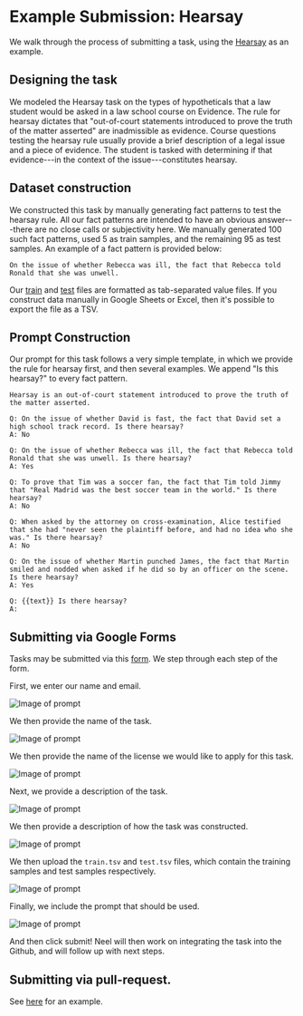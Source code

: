 # Example Submission: Hearsay

We walk through the process of submitting a task, using the [Hearsay](https://github.com/HazyResearch/legalbench/tree/main/tasks/hearsay) as an example. 


## Designing the task

We modeled the Hearsay task on the types of hypotheticals that a law student would be asked in a law school course on Evidence. The rule for hearsay dictates that "out-of-court statements introduced to prove the truth of the matter asserted" are inadmissible as evidence. Course questions testing the hearsay rule usually provide a brief description of a legal issue and a piece of evidence. The student is tasked with determining if that evidence---in the context of the issue---constitutes hearsay. 

## Dataset construction 

We constructed this task by manually generating fact patterns to test the hearsay rule. All our fact patterns are intended to have an obvious answer---there are no close calls or subjectivity here. We manually generated 100 such fact patterns, used 5 as train samples, and the remaining 95 as test samples. An example of a fact pattern is provided below:

```text
On the issue of whether Rebecca was ill, the fact that Rebecca told Ronald that she was unwell.
```

Our [train](https://github.com/HazyResearch/legalbench/blob/main/tasks/hearsay/train.tsv) and [test](https://github.com/HazyResearch/legalbench/blob/main/tasks/hearsay/test.tsv) files are formatted as tab-separated value files. If you construct data manually in Google Sheets or Excel, then it's possible to export the file as a TSV.


## Prompt Construction

Our prompt for this task follows a very simple template, in which we provide the rule for hearsay first, and then several examples. We append "Is this hearsay?" to every fact pattern.

```text
Hearsay is an out-of-court statement introduced to prove the truth of the matter asserted.

Q: On the issue of whether David is fast, the fact that David set a high school track record. Is there hearsay?
A: No

Q: On the issue of whether Rebecca was ill, the fact that Rebecca told Ronald that she was unwell. Is there hearsay?
A: Yes

Q: To prove that Tim was a soccer fan, the fact that Tim told Jimmy that "Real Madrid was the best soccer team in the world." Is there hearsay?
A: No

Q: When asked by the attorney on cross-examination, Alice testified that she had "never seen the plaintiff before, and had no idea who she was." Is there hearsay?
A: No

Q: On the issue of whether Martin punched James, the fact that Martin smiled and nodded when asked if he did so by an officer on the scene. Is there hearsay?
A: Yes

Q: {{text}} Is there hearsay?
A:
```

## Submitting via Google Forms

Tasks may be submitted via this [form](https://docs.google.com/forms/d/e/1FAIpQLScTlLR0vA2Zd4Vak0yhNOY7dZPXbUy3jzvXkTspE4Qgw5lHxQ/viewform). We step through each step of the form. 

First, we enter our name and email.

![Image of prompt](img/form_submission_hearsay_example/name_and_email.png)

We then provide the name of the task.

![Image of prompt](img/form_submission_hearsay_example/task_name.png)

We then provide the name of the license we would like to apply for this task.

![Image of prompt](img/form_submission_hearsay_example/license.png)

Next, we provide a description of the task.

![Image of prompt](img/form_submission_hearsay_example/description.png)

We then provide a description of how the task was constructed.

![Image of prompt](img/form_submission_hearsay_example/construction.png)

We then upload the `train.tsv` and `test.tsv` files, which contain the training samples and test samples respectively.

![Image of prompt](img/form_submission_hearsay_example/file_upload.png)

Finally, we include the prompt that should be used.

![Image of prompt](img/form_submission_hearsay_example/prompt.png)

And then click submit! Neel will then work on integrating the task into the Github, and will follow up with next steps. 

## Submitting via pull-request. 

See [here]() for an example.
